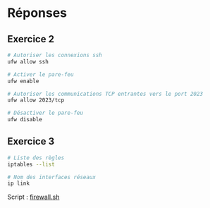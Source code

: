 # Réponses 

## Exercice 2

```bash
# Autoriser les connexions ssh
ufw allow ssh

# Activer le pare-feu
ufw enable

# Autoriser les communications TCP entrantes vers le port 2023
ufw allow 2023/tcp

# Désactiver le pare-feu
ufw disable
```

## Exercice 3


```bash
# Liste des règles
iptables --list

# Nom des interfaces réseaux
ip link
```

Script : [firewall.sh](./firewall.sh)

